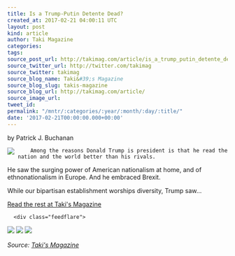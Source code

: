 ```yaml
---
title: Is a Trump-Putin Detente Dead?
created_at: 2017-02-21 04:00:11 UTC
layout: post
kind: article
author: Taki Magazine
categories: 
tags: 
source_post_url: http://takimag.com/article/is_a_trump_putin_detente_dead_patrick_buchanan
source_twitter_url: http://twitter.com/takimag
source_twitter: takimag
source_blog_name: Taki&#39;s Magazine
source_blog_slug: takis-magazine
source_blog_url: http://takimag.com/article/
source_image_url: 
tweet_id: 
permalink: "/mntr/:categories/:year/:month/:day/:title/"
date: '2017-02-21T00:00:00.000+00:00'
---
```

by Patrick J. Buchanan<br />
	  

<img src="http://takimag.com/images/uploads/bigstock--144609947.jpg" style="float:left;margin-right:8px;"/>
	






	
		Among the reasons Donald Trump is president is that he read the nation and the world better than his rivals.

He saw the surging power of American nationalism at home, and of ethnonationalism in Europe. And he embraced Brexit.

While our bipartisan establishment worships diversity, Trump saw...
	<p><a href="http://takimag.com/article/is_a_trump_putin_detente_dead_patrick_buchanan">Read the rest at Taki's Magazine</a></p>
						
	  
	  
	  
	  <div class="feedflare">
<a href="http://feeds.feedburner.com/~ff/takimag?a=T8M6xmSdRts:9QOOKzKSvq8:yIl2AUoC8zA"><img src="http://feeds.feedburner.com/~ff/takimag?d=yIl2AUoC8zA" border="0"></img></a> <a href="http://feeds.feedburner.com/~ff/takimag?a=T8M6xmSdRts:9QOOKzKSvq8:qj6IDK7rITs"><img src="http://feeds.feedburner.com/~ff/takimag?d=qj6IDK7rITs" border="0"></img></a> <a href="http://feeds.feedburner.com/~ff/takimag?a=T8M6xmSdRts:9QOOKzKSvq8:gIN9vFwOqvQ"><img src="http://feeds.feedburner.com/~ff/takimag?i=T8M6xmSdRts:9QOOKzKSvq8:gIN9vFwOqvQ" border="0"></img></a>
</div><img src="http://feeds.feedburner.com/~r/takimag/~4/T8M6xmSdRts" height="1" width="1" alt=""/><div class="">
    <i>Source: <a href="http://takimag.com/article/">Taki&#39;s Magazine</a></i>
</div>
